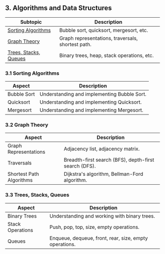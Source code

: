 ## 3. Algorithms and Data Structures
| Subtopic                                 | Description                                               |
|------------------------------------------|-----------------------------------------------------------|
| [Sorting Algorithms](#)                  | Bubble sort, quicksort, mergesort, etc.                   |
| [Graph Theory](#)                        | Graph representations, traversals, shortest path.         |
| [Trees, Stacks, Queues](#)               | Binary trees, heap, stack operations, etc.                |

### 3.1 Sorting Algorithms
| Aspect                                   | Description                                               |
|------------------------------------------|-----------------------------------------------------------|
| Bubble Sort                              | Understanding and implementing Bubble Sort.               |
| Quicksort                                | Understanding and implementing Quicksort.                 |
| Mergesort                                | Understanding and implementing Mergesort.                 |

### 3.2 Graph Theory
| Aspect                                   | Description                                               |
|------------------------------------------|-----------------------------------------------------------|
| Graph Representations                    | Adjacency list, adjacency matrix.                         |
| Traversals                               | Breadth-first search (BFS), depth-first search (DFS).     |
| Shortest Path Algorithms                 | Dijkstra's algorithm, Bellman-Ford algorithm.             |


### 3.3 Trees, Stacks, Queues
| Aspect                                   | Description                                               |
|------------------------------------------|-----------------------------------------------------------|
| Binary Trees                             | Understanding and working with binary trees.              |
| Stack Operations                         | Push, pop, top, size, empty operations.                   |
| Queues                                   | Enqueue, dequeue, front, rear, size, empty operations.    |
